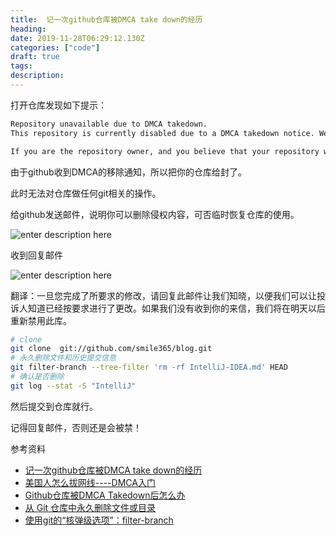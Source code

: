 ```yaml
---
title:  记一次github仓库被DMCA take down的经历
heading: 
date: 2019-11-28T06:29:12.130Z
categories: ["code"]
draft: true
tags: 
description: 
---
```


打开仓库发现如下提示： 

```html
Repository unavailable due to DMCA takedown.
This repository is currently disabled due to a DMCA takedown notice. We have disabled public access to the repository. The notice has been publicly posted.

If you are the repository owner, and you believe that your repository was disabled as a result of mistake or misidentification, you have the right to file a counter notice and have the repository reinstated. Our help articles provide more details on our DMCA takedown policy and how to file a counter notice. If you have any questions about the process or the risks in filing a counter notice, we suggest that you consult with a lawyer.
```

由于github收到DMCA的移除通知，所以把你的仓库给封了。

此时无法对仓库做任何git相关的操作。

给github发送邮件，说明你可以删除侵权内容，可否临时恢复仓库的使用。

![enter description here](https://gitee.com/smile365/blogimg/raw/master/sxy91/1574926087695.png)

收到回复邮件

![enter description here](https://gitee.com/smile365/blogimg/raw/master/sxy91/1574926127420.png)

翻译：一旦您完成了所要求的修改，请回复此邮件让我们知晓，以便我们可以让投诉人知道已经按要求进行了更改。如果我们没有收到你的来信，我们将在明天以后重新禁用此库。

```bash
# clone
git clone  git://github.com/smile365/blog.git
# 永久删除文件和历史提交信息
git filter-branch --tree-filter 'rm -rf IntelliJ-IDEA.md' HEAD
# 确认是否删除
git log --stat -S "IntelliJ"

```

然后提交到仓库就行。

记得回复邮件，否则还是会被禁！



参考资料  

- [记一次github仓库被DMCA take down的经历](https://berryjam.github.io/2019/06/%E8%AE%B0github%E4%BB%93%E5%BA%93%E8%A2%ABDMCA-take-down%E7%BB%8F%E5%8E%86/)
- [美国人怎么拔网线----DMCA入门](http://www.ruanyifeng.com/blog/2010/03/dmca.html)
- [Github仓库被DMCA Takedown后怎么办](https://linux.cn/article-9374-1.html)
- [从 Git 仓库中永久删除文件或目录](https://www.jianshu.com/p/d333ab0e6818)
- [使用git的“核弹级选项”：filter-branch](https://blog.lilydjwg.me/2011/4/22/tried-the-nuclear-option-filter-branch-of-git-the-first-time.26331.html)